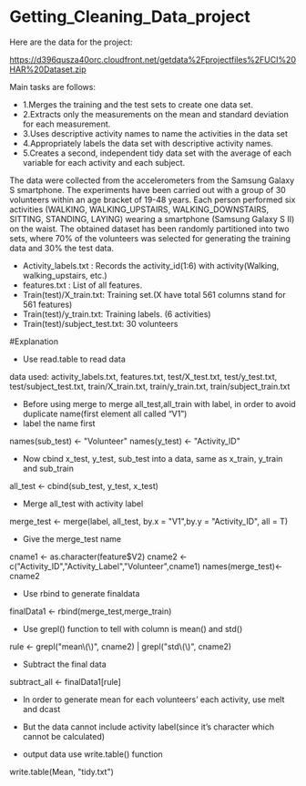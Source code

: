 Getting_Cleaning_Data_project
=============================
Here are the data for the project: 

https://d396qusza40orc.cloudfront.net/getdata%2Fprojectfiles%2FUCI%20HAR%20Dataset.zip 

Main tasks are follows: 
* 1.Merges the training and the test sets to create one data set.
* 2.Extracts only the measurements on the mean and standard deviation for each measurement. 
* 3.Uses descriptive activity names to name the activities in the data set
* 4.Appropriately labels the data set with descriptive activity names. 
* 5.Creates a second, independent tidy data set with the average of each variable for each activity and each subject. 

The data were collected from the accelerometers from the Samsung Galaxy S smartphone.  The experiments have been carried out with a group of 30 volunteers within an age bracket of 19-48 years. Each person performed six activities (WALKING, WALKING_UPSTAIRS, WALKING_DOWNSTAIRS, SITTING, STANDING, LAYING) wearing a smartphone (Samsung Galaxy S II) on the waist.
The obtained dataset has been randomly partitioned into two sets, where 70% of the volunteers was selected for generating the training data and 30% the test data.

* Activity_labels.txt : Records the activity_id(1:6) with activity(Walking, walking_upstairs, etc.)
* features.txt : List of all features.
* Train(test)/X_train.txt: Training set.(X have total 561 columns stand for 561 features)
* Train(test)/y_train.txt: Training labels. (6 activities)
* Train(test)/subject_test.txt: 30 volunteers

#Explanation

* Use read.table to read data

data used: activity_labels.txt,  features.txt,  test/X_test.txt,  test/y_test.txt, 
test/subject_test.txt,  train/X_train.txt,  train/y_train.txt,  train/subject_train.txt

* Before using merge to merge all_test,all_train with label, in order to avoid duplicate name(first element all called “V1”)
* label the name first

names(sub_test) <- "Volunteer"
names(y_test) <- "Activity_ID"

* Now cbind x_test, y_test, sub_test into a data, same as x_train, y_train and sub_train

all_test <- cbind(sub_test, y_test, x_test)

* Merge all_test with activity label

merge_test <- merge(label, all_test, by.x = "V1",by.y = "Activity_ID", all = T)

* Give the merge_test name

cname1 <- as.character(feature$V2)
cname2 <- c("Activity_ID","Activity_Label","Volunteer",cname1)
names(merge_test)<- cname2

* Use rbind to generate finaldata

finalData1 <- rbind(merge_test,merge_train)

* Use grepl() function to tell with column is mean() and std()

rule <- grepl("mean\\(\\)", cname2) | grepl("std\\(\\)", cname2)

* Subtract the final data

subtract_all <- finalData1[rule]

* In order to generate mean for each volunteers’ each activity, use melt and dcast
* But the data cannot include activity label(since it’s character which cannot be calculated)

* output data use write.table() function

write.table(Mean, "tidy.txt")


